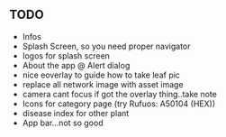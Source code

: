 ## TODO

- Infos
- Splash Screen, so you need proper navigator
- logos for splash screen
- About the app @ Alert dialog
- nice eoverlay to guide how to take leaf pic
- replace all network image with asset image
- camera cant focus if got the overlay thing..take note
- Icons for category page (try Rufuos: A50104 (HEX))
- disease index for other plant
- App bar...not so good
